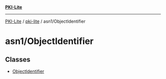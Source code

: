 [**PKI-Lite**](../../../README.md)

---

[PKI-Lite](../../../README.md) / [pki-lite](../../README.md) / asn1/ObjectIdentifier

# asn1/ObjectIdentifier

## Classes

- [ObjectIdentifier](classes/ObjectIdentifier.md)
